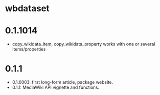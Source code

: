 # wbdataset

# 0.1.1014
* copy_wikidata_item, copy_wikidata_property works with one or several items/properties

# 0.1.1
* 0.1.0003: first long-form article, package website.
* 0.1.1: MediaWiki API vignette and functions.

